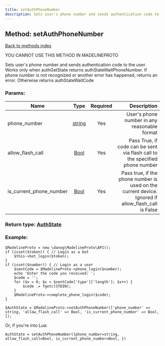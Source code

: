 ```yaml
---
title: setAuthPhoneNumber
description: Sets user's phone number and sends authentication code to the user. Works only when authGetState returns authStateWaitPhoneNumber. If phone number is not recognized or another error has happened, returns an error. Otherwise returns authStateWaitCode
---
```

## Method: setAuthPhoneNumber  
[Back to methods index](index.md)


YOU CANNOT USE THIS METHOD IN MADELINEPROTO


Sets user's phone number and sends authentication code to the user. Works only when authGetState returns authStateWaitPhoneNumber. If phone number is not recognized or another error has happened, returns an error. Otherwise returns authStateWaitCode

### Params:

| Name     |    Type       | Required | Description |
|----------|:-------------:|:--------:|------------:|
|phone\_number|[string](../types/string.md) | Yes|User's phone number in any reasonable format|
|allow\_flash\_call|[Bool](../types/Bool.md) | Yes|Pass True, if code can be sent via flash call to the specified phone number|
|is\_current\_phone\_number|[Bool](../types/Bool.md) | Yes|Pass true, if the phone number is used on the current device. Ignored if allow_flash_call is False|


### Return type: [AuthState](../types/AuthState.md)

### Example:


```
$MadelineProto = new \danog\MadelineProto\API();
if (isset($token)) { // Login as a bot
    $this->bot_login($token);
}
if (isset($number)) { // Login as a user
    $sentCode = $MadelineProto->phone_login($number);
    echo 'Enter the code you received: ';
    $code = '';
    for ($x = 0; $x < $sentCode['type']['length']; $x++) {
        $code .= fgetc(STDIN);
    }
    $MadelineProto->complete_phone_login($code);
}

$AuthState = $MadelineProto->setAuthPhoneNumber(['phone_number' => string, 'allow_flash_call' => Bool, 'is_current_phone_number' => Bool, ]);
```

Or, if you're into Lua:

```
AuthState = setAuthPhoneNumber({phone_number=string, allow_flash_call=Bool, is_current_phone_number=Bool, })
```

